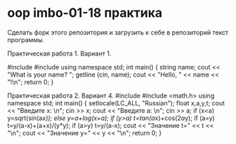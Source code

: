 # oop imbo-01-18 практика

Сделать форк этого репозитория и загрузить к себе в репозиторий текст программы. 

Практическая работа 1. Вариант 1.

#include <iostream>
#include <string>
using namespace std;
int main()
{
  string name;
  cout << "What is your name? ";
  getline (cin, name);
  cout << "Hello, " << name << "!\n";
  return 0;
}


Практическая работа 2. Вариант 4.
#include <iostream>
#include <math.h>
using namespace std;
int main()
{
  setlocale(LC_ALL, "Russian");
  float x,a,y,t;
  cout << "Введите х: \n";
  cin >> x;
  cout << "Введите а: \n";
  cin >> a;
  if (x<a) y=sqrt(sin(a*x)); else y=a+log(x+a);
  if (y>a) t=tan(a*x)+cos(2*a*y);
  if (a=y) t=y/(a-x)+(a+x)/(y*y);
  if (a>y) t=y/(a-x);
  cout << "Значение t=" << t << "\n";
  cout << "Значение у=" << y << "\n";
  return 0;
}

